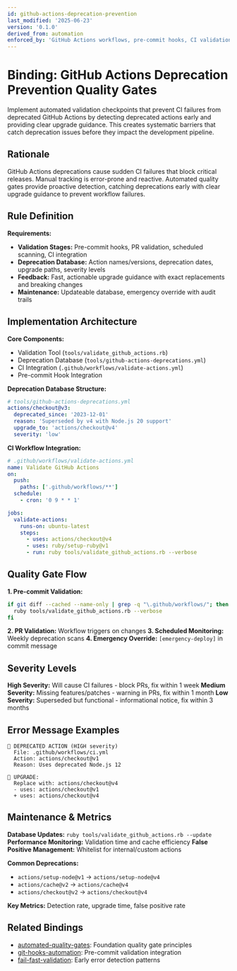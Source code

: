 ```yaml
---
id: github-actions-deprecation-prevention
last_modified: '2025-06-23'
version: '0.1.0'
derived_from: automation
enforced_by: 'GitHub Actions workflows, pre-commit hooks, CI validation tools'
---
```


# Binding: GitHub Actions Deprecation Prevention Quality Gates

Implement automated validation checkpoints that prevent CI failures from deprecated GitHub Actions by detecting deprecated actions early and providing clear upgrade guidance. This creates systematic barriers that catch deprecation issues before they impact the development pipeline.

## Rationale

GitHub Actions deprecations cause sudden CI failures that block critical releases. Manual tracking is error-prone and reactive. Automated quality gates provide proactive detection, catching deprecations early with clear upgrade guidance to prevent workflow failures.

## Rule Definition

**Requirements:**
- **Validation Stages:** Pre-commit hooks, PR validation, scheduled scanning, CI integration
- **Deprecation Database:** Action names/versions, deprecation dates, upgrade paths, severity levels
- **Feedback:** Fast, actionable upgrade guidance with exact replacements and breaking changes
- **Maintenance:** Updateable database, emergency override with audit trails

## Implementation Architecture

**Core Components:**
- Validation Tool (`tools/validate_github_actions.rb`)
- Deprecation Database (`tools/github-actions-deprecations.yml`)
- CI Integration (`.github/workflows/validate-actions.yml`)
- Pre-commit Hook Integration

**Deprecation Database Structure:**
```yaml
# tools/github-actions-deprecations.yml
actions/checkout@v3:
  deprecated_since: '2023-12-01'
  reason: 'Superseded by v4 with Node.js 20 support'
  upgrade_to: 'actions/checkout@v4'
  severity: 'low'
```

**CI Workflow Integration:**
```yaml
# .github/workflows/validate-actions.yml
name: Validate GitHub Actions
on:
  push:
    paths: ['.github/workflows/**']
  schedule:
    - cron: '0 9 * * 1'

jobs:
  validate-actions:
    runs-on: ubuntu-latest
    steps:
      - uses: actions/checkout@v4
      - uses: ruby/setup-ruby@v1
      - run: ruby tools/validate_github_actions.rb --verbose
```

## Quality Gate Flow

**1. Pre-commit Validation:**
```bash
if git diff --cached --name-only | grep -q "\.github/workflows/"; then
  ruby tools/validate_github_actions.rb --verbose
fi
```

**2. PR Validation:** Workflow triggers on changes
**3. Scheduled Monitoring:** Weekly deprecation scans
**4. Emergency Override:** `[emergency-deploy]` in commit message

## Severity Levels

**High Severity:** Will cause CI failures - block PRs, fix within 1 week
**Medium Severity:** Missing features/patches - warning in PRs, fix within 1 month
**Low Severity:** Superseded but functional - informational notice, fix within 3 months

## Error Message Examples

```
🚨 DEPRECATED ACTION (HIGH severity)
  File: .github/workflows/ci.yml
  Action: actions/checkout@v1
  Reason: Uses deprecated Node.js 12

🔧 UPGRADE:
  Replace with: actions/checkout@v4
  - uses: actions/checkout@v1
  + uses: actions/checkout@v4
```

## Maintenance & Metrics

**Database Updates:** `ruby tools/validate_github_actions.rb --update`
**Performance Monitoring:** Validation time and cache efficiency
**False Positive Management:** Whitelist for internal/custom actions

**Common Deprecations:**
- `actions/setup-node@v1` → `actions/setup-node@v4`
- `actions/cache@v2` → `actions/cache@v4`
- `actions/checkout@v2` → `actions/checkout@v4`

**Key Metrics:** Detection rate, upgrade time, false positive rate

## Related Bindings

- [automated-quality-gates](automated-quality-gates.md): Foundation quality gate principles
- [git-hooks-automation](git-hooks-automation.md): Pre-commit validation integration
- [fail-fast-validation](fail-fast-validation.md): Early error detection patterns
